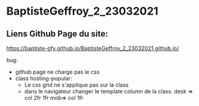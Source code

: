 # BaptisteGeffroy_2_23032021

## Liens Github Page du site:

https://baptiste-gfy.github.io/BaptisteGeffroy_2_23032021.github.io/


bug:
- github page ne charge pas le css
- class hosting-popular:
  - Le css grid ne s'applique pas sur la class
  - dans le navigateur changer le template column de la class. desk => col 2fr 1fr mob=> col 1fr


